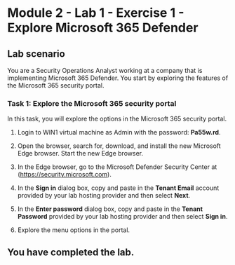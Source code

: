 # Module 2 - Lab 1 - Exercise 1 - Explore Microsoft 365 Defender 

## Lab scenario

You are a Security Operations Analyst working at a company that is implementing Microsoft 365 Defender. You start by exploring the features of the Microsoft 365 security portal.

### Task 1: Explore the Microsoft 365 security portal

In this task, you will explore the options in the Microsoft 365 security portal.

1.  Login to WIN1 virtual machine as Admin with the password: **Pa55w.rd**.  

2.  Open the browser, search for, download, and install the new Microsoft Edge browser. Start the new Edge browser.

3.  In the Edge browser, go to the Microsoft Defender Security Center at (https://security.microsoft.com).

4. In the **Sign in** dialog box, copy and paste in the **Tenant Email** account provided by your lab hosting provider and then select **Next**.

5. In the **Enter password** dialog box, copy and paste in the **Tenant Password** provided by your lab hosting provider and then select **Sign in**.

6. Explore the menu options in the portal.

## You have completed the lab.